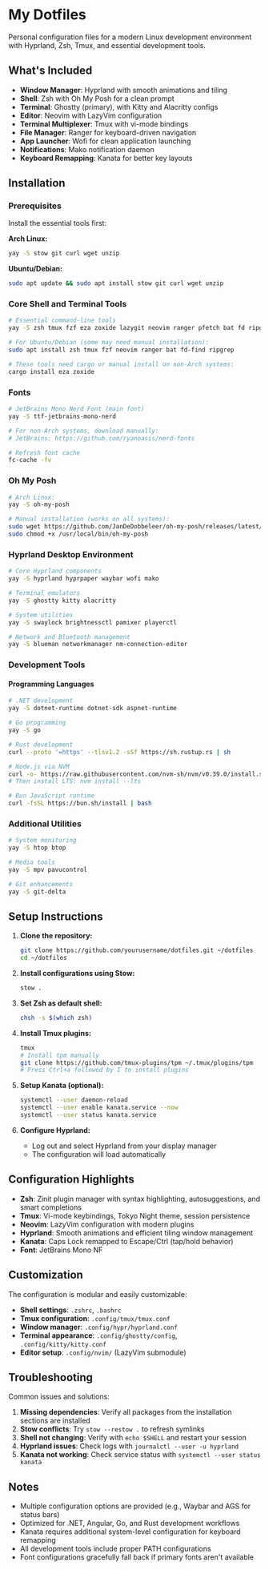 # My Dotfiles

Personal configuration files for a modern Linux development environment with Hyprland, Zsh, Tmux, and essential development tools.

## What's Included

- **Window Manager**: Hyprland with smooth animations and tiling
- **Shell**: Zsh with Oh My Posh for a clean prompt
- **Terminal**: Ghostty (primary), with Kitty and Alacritty configs
- **Editor**: Neovim with LazyVim configuration
- **Terminal Multiplexer**: Tmux with vi-mode bindings
- **File Manager**: Ranger for keyboard-driven navigation
- **App Launcher**: Wofi for clean application launching
- **Notifications**: Mako notification daemon
- **Keyboard Remapping**: Kanata for better key layouts

## Installation

### Prerequisites

Install the essential tools first:

**Arch Linux:**

```bash
yay -S stow git curl wget unzip
```

**Ubuntu/Debian:**

```bash
sudo apt update && sudo apt install stow git curl wget unzip
```

### Core Shell and Terminal Tools

```bash
# Essential command-line tools
yay -S zsh tmux fzf eza zoxide lazygit neovim ranger pfetch bat fd ripgrep

# For Ubuntu/Debian (some may need manual installation):
sudo apt install zsh tmux fzf neovim ranger bat fd-find ripgrep

# These tools need cargo or manual install on non-Arch systems:
cargo install eza zoxide
```

### Fonts

```bash
# JetBrains Mono Nerd Font (main font)
yay -S ttf-jetbrains-mono-nerd

# For non-Arch systems, download manually:
# JetBrains: https://github.com/ryanoasis/nerd-fonts

# Refresh font cache
fc-cache -fv
```

### Oh My Posh

```bash
# Arch Linux:
yay -S oh-my-posh

# Manual installation (works on all systems):
sudo wget https://github.com/JanDeDobbeleer/oh-my-posh/releases/latest/download/posh-linux-amd64 -O /usr/local/bin/oh-my-posh
sudo chmod +x /usr/local/bin/oh-my-posh
```

### Hyprland Desktop Environment

```bash
# Core Hyprland components
yay -S hyprland hyprpaper waybar wofi mako

# Terminal emulators
yay -S ghostty kitty alacritty

# System utilities
yay -S swaylock brightnessctl pamixer playerctl

# Network and Bluetooth management
yay -S blueman networkmanager nm-connection-editor
```

### Development Tools

#### Programming Languages

```bash
# .NET development
yay -S dotnet-runtime dotnet-sdk aspnet-runtime

# Go programming
yay -S go

# Rust development
curl --proto '=https' --tlsv1.2 -sSf https://sh.rustup.rs | sh

# Node.js via NVM
curl -o- https://raw.githubusercontent.com/nvm-sh/nvm/v0.39.0/install.sh | bash
# Then install LTS: nvm install --lts

# Bun JavaScript runtime
curl -fsSL https://bun.sh/install | bash
```

### Additional Utilities

```bash
# System monitoring
yay -S htop btop

# Media tools
yay -S mpv pavucontrol

# Git enhancements
yay -S git-delta
```

## Setup Instructions

1. **Clone the repository:**

   ```bash
   git clone https://github.com/yourusername/dotfiles.git ~/dotfiles
   cd ~/dotfiles
   ```

2. **Install configurations using Stow:**

   ```bash
   stow .
   ```

3. **Set Zsh as default shell:**

   ```bash
   chsh -s $(which zsh)
   ```

4. **Install Tmux plugins:**

   ```bash
   tmux
   # Install tpm manually
   git clone https://github.com/tmux-plugins/tpm ~/.tmux/plugins/tpm
   # Press Ctrl+a followed by I to install plugins
   ```

5. **Setup Kanata (optional):**

   ```bash
   systemctl --user daemon-reload
   systemctl --user enable kanata.service --now
   systemctl --user status kanata.service
   ```

6. **Configure Hyprland:**
   - Log out and select Hyprland from your display manager
   - The configuration will load automatically

## Configuration Highlights

- **Zsh**: Zinit plugin manager with syntax highlighting, autosuggestions, and smart completions
- **Tmux**: Vi-mode keybindings, Tokyo Night theme, session persistence
- **Neovim**: LazyVim configuration with modern plugins
- **Hyprland**: Smooth animations and efficient tiling window management
- **Kanata**: Caps Lock remapped to Escape/Ctrl (tap/hold behavior)
- **Font**: JetBrains Mono NF

## Customization

The configuration is modular and easily customizable:

- **Shell settings**: `.zshrc`, `.bashrc`
- **Tmux configuration**: `.config/tmux/tmux.conf`
- **Window manager**: `.config/hypr/hyprland.conf`
- **Terminal appearance**: `.config/ghostty/config`, `.config/kitty/kitty.conf`
- **Editor setup**: `.config/nvim/` (LazyVim submodule)

## Troubleshooting

Common issues and solutions:

1. **Missing dependencies**: Verify all packages from the installation sections are installed
2. **Stow conflicts**: Try `stow --restow .` to refresh symlinks
3. **Shell not changing**: Verify with `echo $SHELL` and restart your session
4. **Hyprland issues**: Check logs with `journalctl --user -u hyprland`
5. **Kanata not working**: Check service status with `systemctl --user status kanata`

## Notes

- Multiple configuration options are provided (e.g., Waybar and AGS for status bars)
- Optimized for .NET, Angular, Go, and Rust development workflows
- Kanata requires additional system-level configuration for keyboard remapping
- All development tools include proper PATH configurations
- Font configurations gracefully fall back if primary fonts aren't available
